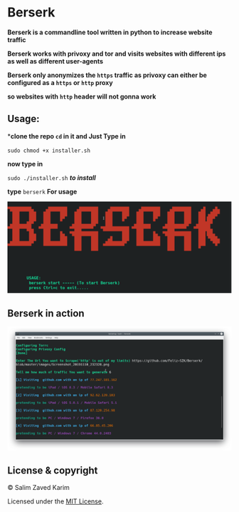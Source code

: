 # Berserk

**Berserk is a commandline tool written in python to increase website traffic**

**Berserk works with privoxy and tor and visits websites with different ips as well as different user-agents**

**Berserk only anonymizes the ``https`` traffic as privoxy can either be configured as a ``https`` or ``http`` proxy**

**so websites with ``http`` header will not gonna work**

## Usage:

***clone the repo ``cd`` in it and Just Type in**

``sudo chmod +x installer.sh``

**now type in**

``sudo ./installer.sh`` ***to install***

**type** ``berserk`` **For usage**

![alt text](https://github.com/Feliz-SZK/Berserk/blob/master/images/output.png)

 ## Berserk in action
 
 ![alt text](https://github.com/Feliz-SZK/Berserk/blob/master/images/Screenshot_20191110_234424.png)
 
 
 ## License & copyright
 
 © Salim Zaved Karim
 
 Licensed under the [MIT License](https://github.com/Feliz-SZK/Berserk/blob/master/LICENSE).

